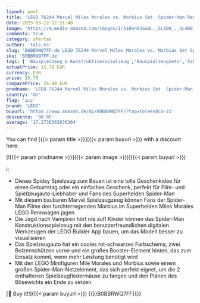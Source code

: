 ```yaml
---
layout: post
title: 'LEGO 76244 Marvel Miles Morales vs. Morbius Set  Spider-Man Rennwagen Spielzeugauto zum Bauen aus Abenteuer im Spiderverse mit Spidey Minifiguren'
date: 2023-03-12 12:51:48
image: 'https://m.media-amazon.com/images/I/51RnnRJaa8L._SL500_._SL400_.jpg'
comments: true
category: ofertas
author: 'tole.es'
slug: 'B0BBRWQ7FF-de LEGO 76244 Marvel Miles Morales vs. Morbius Set Spider-Man...'
sku: 'B0BBRWQ7FF-de'
tags: [ 'Bauspielzeug & Konstruktionsspielzeug','Bauspielzeugsets','Fahrzeug Spielsets für Kinder','Motorfahrzeugspielsets für Kinder','Spielfahrzeuge','Spielzeug','lego','🇩🇪', ]
actualPrice: 15.78 EUR
currency: EUR
price: 15.78
comparePrice: 24.99 EUR
prodname: 'LEGO 76244 Marvel Miles Morales vs. Morbius Set  Spider-Man Rennwagen Spielzeugauto zum Bauen aus Abenteuer im Spiderverse mit Spidey Minifiguren'
country: 'de'
flag: '🇩🇪'
brand: 'LEGO'
buyurl: 'https://www.amazon.de/dp/B0BBRWQ7FF/?tag=tolees0ca-21'
descuento: '36.85'
average: '17.2736363636364'
---
```


You can find [{{< param title >}}]({{< param buyurl >}}) with a discount here:

[![{{< param prodname >}}]({{< param image >}})]({{< param buyurl >}})

ℹ️:

- Dieses Spidey Spielzeug zum Bauen ist eine tolle Geschenkidee für einen Geburtstag oder ein einfaches Geschenk, perfekt für Film- und Spielzeugauto-Liebhaber und Fans des Superhelden Spider-Man
- Mit diesem baubaren Marvel Spielzeugzeug können Fans der Spider-Man Filme den furchterregenden Morbius im Superhelden Miles Morales LEGO Rennwagen jagen
- Die Jagd nach Vampiren hört nie auf! Kinder können das Spider-Man Konstruktionsspielzeug mit den benutzerfreundlichen digitalen Werkzeugen der LEGO Builder App bauen, um das Modell besser zu visualisieren
- Das Spielzeugauto hat ein cooles rot-schwarzes Farbschema, zwei Bolzenschützen vorne und ein großes Booster-Element hinten, das zum Einsatz kommt, wenn mehr Leistung benötigt wird
- Mit den LEGO Minifiguren Mile Morales und Morbius sowie einem großen Spider-Man-Netzelement, das sich perfekt eignet, um die 2 enthaltenen Spielzeugfledermäuse zu fangen und den Plänen des Bösewichts ein Ende zu setzen

[🛒 Buy it!!]({{< param buyurl >}})
{{<world>}}B0BBRWQ7FF{{</world>}}
